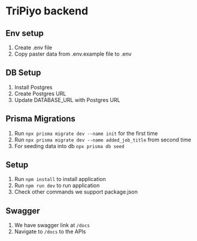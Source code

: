 # TriPiyo backend

## Env setup

1. Create .env file
2. Copy paster data from .env.example file to .env

## DB Setup

1. Install Postgres
2. Create Postgres URL
3. Update DATABASE_URL with Postgres URL

## Prisma Migrations

1. Run `npx prisma migrate dev --name init` for the first time
2. Run `npx prisma migrate dev --name added_job_title` from second time
3. For seeding data into db `npx prisma db seed`

## Setup

1. Run `npm install` to install application
2. Run `npm run dev` to run application
3. Check other commands we support package.json

## Swagger

1. We have swagger link at `/docs`
2. Navigate to `/docs` to the APIs
